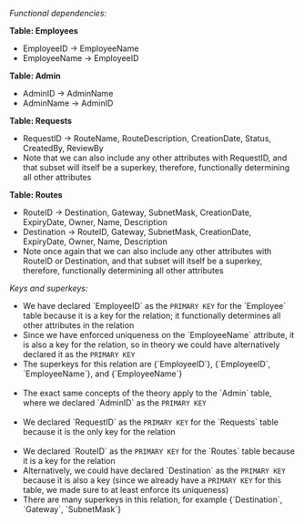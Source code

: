 *Functional dependencies:*

**Table: Employees**
+ EmployeeID → EmployeeName
+ EmployeeName → EmployeeID

**Table: Admin**
+ AdminID → AdminName
+ AdminName → AdminID

**Table: Requests**
+ RequestID → RouteName, RouteDescription, CreationDate, Status, CreatedBy, ReviewBy
+ Note that we can also include any other attributes with RequestID, and that subset will itself be a superkey, therefore, functionally determining all other attributes

**Table: Routes**
+ RouteID → Destination, Gateway, SubnetMask, CreationDate, ExpiryDate, Owner, Name, Description
+ Destination → RouteID, Gateway, SubnetMask, CreationDate, ExpiryDate, Owner, Name, Description
+ Note once again that we can also include any other attributes with RouteID or Destination, and that subset will itself be a superkey, therefore, functionally determining all other attributes

*Keys and superkeys:*

+ We have declared \`EmployeeID\` as the `PRIMARY KEY` for the \`Employee\` table because it is a key for the relation; it functionally determines all other attributes in the relation
+ Since we have enforced uniqueness on the \`EmployeeName\` attribute, it is also a key for the relation, so in theory we could have alternatively declared it as the `PRIMARY KEY`
+ The superkeys for this relation are {\`EmployeeID\`}, {\`EmployeeID\`,  \`EmployeeName\`}, and {\`EmployeeName\`}
<br><br>
+ The exact same concepts of the theory apply to the \`Admin\` table, where we declared \`AdminID\` as the `PRIMARY KEY`
<br><br>
+ We declared \`RequestID\` as the `PRIMARY KEY` for the \`Requests\` table because it is the only key for the relation
<br><br>
+ We declared \`RouteID\` as the `PRIMARY KEY` for the \`Routes\` table because it is a key for the relation
+ Alternatively, we could have declared \`Destination\` as the `PRIMARY KEY` because it is also a key (since we already have a `PRIMARY KEY` for this table, we made sure to at least enforce its uniqueness)
+ There are many superkeys in this relation, for example {\`Destination\`, \`Gateway\`, \`SubnetMask\`}
